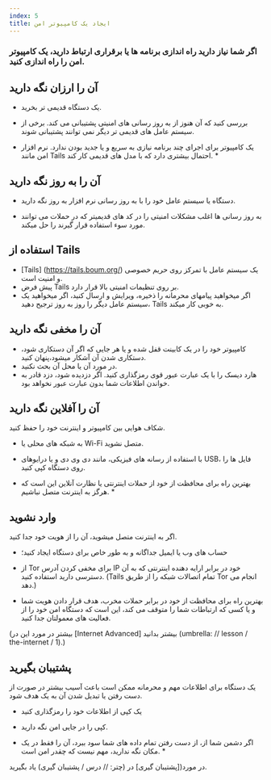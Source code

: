 ```yaml
---
index: 5
title: ایجاد یک کامپیوتر امن
---
```

### اگر شما نیاز دارید راه اندازی برنامه ها یا برقراری ارتباط دارید، یک کامپیوتر امن را راه اندازی کنید.

## آن را ارزان نگه دارید

*   یک دستگاه قدیمی تر بخرید.
*   بررسی کنید که آن هنوز از به روز رسانی های امنیتی پشتیبانی می کند. برخی از سیستم عامل های قدیمی تر دیگر نمی توانند پشتیبانی شوند.

* یک کامپیوتر برای اجرای چند برنامه نیازی به سریع و یا جدید بودن ندارد. نرم افزار امن مانند Tails احتمال بیشتری دارد که با مدل های قدیمی کار کند. *

## آن را به روز نگه دارید

*   دستگاه یا سیستم عامل خود را با به روز رسانی نرم افزار به روز نگه دارید.

* به روز رسانی ها اغلب مشکلات امنیتی را در کد های قدیمیتر که در حملات می توانند مورد سوء استفاده قرار گیرند را حل میکند.

## استفاده از Tails

* [Tails] (https://tails.boum.org/) یک سیستم عامل با تمرکز روی حریم خصوصی و امنیت است.
* پیش فرض Tails بر روی تنظیمات امنیتی بالا قرار دارد.
* اگر میخواهید پیامهای محرمانه را ذخیره، ویرایش و ارسال کنید، اگر میخواهید یک سیستم عامل دیگر را روز به روز ترجیح دهید، Tails به خوبی کار میکند.

## آن را مخفی نگه دارید

*   کامپیوتر خود را در یک کابینت قفل شده و یا هر جایی که اگر آن دستکاری شود، دستکاری شدن آن آشکار میشود،پنهان کنید.
*  در مورد آن یا محل آن بحث نکنید.
*   هارد دیسک را با یک عبارت عبور قوی رمزگذاری کنید. اگر دزدیده شود، دزد قادر به خواندن اطلاعات شما بدون عبارت عبور نخواهد بود.

## آن را آفلاین نگه دارید

شکاف هوایی بین کامپیوتر و اینترنت خود را حفظ کنید.

*   به شبکه های محلی یا Wi-Fi متصل نشوید.
*  با استفاده از رسانه های فیزیکی، مانند دی وی دی و یا درایوهای USB، فایل ها را روی دستگاه کپی کنید.

* بهترین راه برای محافظت از خود از حملات اینترنتی یا نظارت آنلاین این است که هرگز به اینترنت متصل نباشیم. *

## وارد نشوید

اگر به اینترنت متصل میشوید، آن را از هویت خود جدا کنید.

*   حساب های وب یا ایمیل جداگانه و به طور خاص برای دستگاه ایجاد کنید؛
*   از Tor برای مخفی کردن آدرس IP خود در برابر ارایه دهنده اینترنتی که به آن دسترسی دارید استفاده کنید. (Tails تمام اتصالات شبکه را از طریق Tor انجام می دهد.)

* بهترین راه برای محافظت از خود در برابر حملات مخرب، هدف قرار دادن هویت شما و یا کسی که ارتباطات شما را متوقف می کند، این است که دستگاه امن خود را از فعالیت های معمولتان جدا کنید.

(بیشتر در مورد این در [Internet Advanced] بیشتر بدانید (umbrella: // lesson / the-internet / 1).)

## پشتیبان بگیرید

یک دستگاه برای اطلاعات مهم و محرمانه ممکن است باعث آسیب بیشتر در صورت از دست رفتن یا تبدیل شدن آن به یک هدف شود.

*   یک کپی از اطلاعات خود را رمزگذاری کنید
*   کپی را در جایی امن نگه دارید.

* اگر دشمن شما از، از دست رفتن تمام داده های شما سود ببرد، آن را فقط در یک مکان نگه ندارید، مهم نیست که چقدر امن است. *

در مورد([پشتیبان گیری] در (چتر: // درس / پشتیبان گیری) یاد بگیرید.